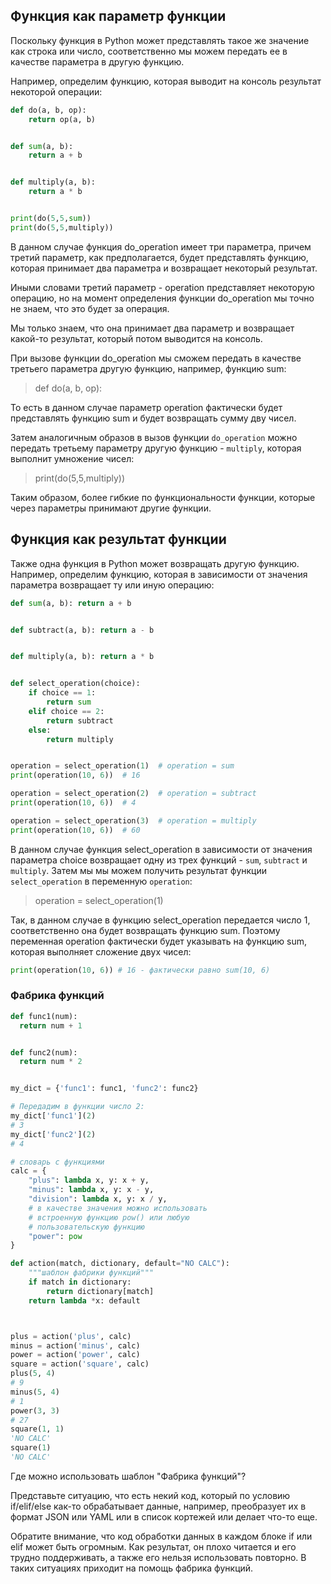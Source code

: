 ## Функция как параметр функции

Поскольку функция в Python может представлять такое же значение как строка или число, соответственно мы можем передать ее в качестве параметра в другую функцию. 

Например, определим функцию, которая выводит на консоль результат некоторой операции:
```python
def do(a, b, op):
    return op(a, b)


def sum(a, b):
    return a + b


def multiply(a, b):
    return a * b


print(do(5,5,sum))
print(do(5,5,multiply))

```

В данном случае функция do_operation имеет три параметра, причем третий параметр, как предполагается, будет представлять функцию, которая принимает два параметра и возвращает некоторый результат. 

Иными словами третий параметр - operation представляет некоторую операцию, но на момент определения функции do_operation мы точно не знаем, что это будет за операция. 

Мы только знаем, что она принимает два параметр и возвращает какой-то результат, который потом выводится на консоль.

При вызове функции do_operation мы сможем передать в качестве третьего параметра другую функцию, например, функцию sum:

>def do(a, b, op):

То есть в данном случае параметр operation фактически будет представлять функцию sum и будет возвращать сумму дву чисел.

Затем аналогичным образов в вызов функции `do_operation` можно передать третьему параметру другую функцию - `multiply`, которая выполнит умножение чисел:

>print(do(5,5,multiply))

Таким образом, более гибкие по функциональности функции, которые через параметры принимают другие функции.


## Функция как результат функции

Также одна функция в Python может возвращать другую функцию. Например, определим функцию, которая в зависимости от значения параметра возвращает ту или иную операцию:

```python
def sum(a, b): return a + b


def subtract(a, b): return a - b


def multiply(a, b): return a * b


def select_operation(choice):
    if choice == 1:
        return sum
    elif choice == 2:
        return subtract
    else:
        return multiply


operation = select_operation(1)  # operation = sum
print(operation(10, 6))  # 16

operation = select_operation(2)  # operation = subtract
print(operation(10, 6))  # 4

operation = select_operation(3)  # operation = multiply
print(operation(10, 6))  # 60
```


В данном случае функция select_operation в зависимости от значения параметра choice возвращает одну из трех функций - `sum`, `subtract` и `multiply`. Затем мы мы можем получить результат функции `select_operation` в переменную `operation`:

>operation = select_operation(1)

Так, в данном случае в функцию select_operation передается число 1, соответственно она будет возвращать функцию sum. Поэтому переменная operation фактически будет указывать на функцию sum, которая выполняет сложение двух чисел:

```python
print(operation(10, 6)) # 16 - фактически равно sum(10, 6)
```

### Фабрика функций

```python
def func1(num):
  return num + 1


def func2(num):
  return num * 2


my_dict = {'func1': func1, 'func2': func2}

# Передадим в функции число 2:
my_dict['func1'](2) 
# 3
my_dict['func2'](2) 
# 4
```


```python
# словарь с функциями
calc = {
    "plus": lambda x, y: x + y,
    "minus": lambda x, y: x - y,
    "division": lambda x, y: x / y,
    # в качестве значения можно использовать 
    # встроенную функцию pow() или любую 
    # пользовательскую функцию 
    "power": pow
}

def action(match, dictionary, default="NO CALC"):
    """шаблон фабрики функций"""
    if match in dictionary:
        return dictionary[match]
    return lambda *x: default



plus = action('plus', calc)
minus = action('minus', calc)
power = action('power', calc)
square = action('square', calc)
plus(5, 4)
# 9
minus(5, 4)
# 1
power(3, 3)
# 27
square(1, 1)
'NO CALC'
square(1)
'NO CALC'
```

Где можно использовать шаблон "Фабрика функций"?

Представьте ситуацию, что есть некий код, который по условию if/elif/else как-то обрабатывает данные, например, преобразует их в формат JSON или YAML или в список кортежей или делает что-то еще. 

Обратите внимание, что код обработки данных в каждом блоке if или elif может быть огромным. Как результат, он плохо читается и его трудно поддерживать, а также его нельзя использовать повторно. В таких ситуациях приходит на помощь фабрика функций.